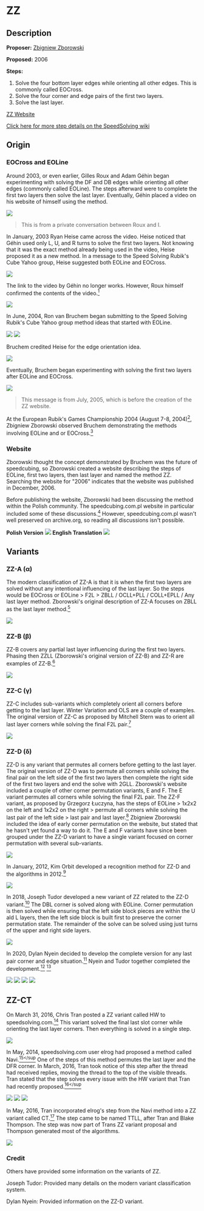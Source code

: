 # ZZ

## Description

**Proposer:** [Zbigniew Zborowski](CubingContributors/MethodDevelopers.md#zborowski-zbigniew)

**Proposed:** 2006

**Steps:**

1. Solve the four bottom layer edges while orienting all other edges. This is commonly called EOCross.
2. Solve the four corner and edge pairs of the first two layers.
3. Solve the last layer.

[ZZ Website](https://www.zzmethod.com/)

[Click here for more step details on the SpeedSolving wiki](https://www.speedsolving.com/wiki/index.php/ZZ_method)

## Origin

### EOCross and EOLine

Around 2003, or even earlier, Gilles Roux and Adam Géhin began experimenting with solving the DF and DB edges while orienting all other edges (commonly called EOLine). The steps afterward were to complete the first two layers then solve the last layer. Eventually, Géhin placed a video on his website of himself using the method.

![](img/ZZ/GillesAdam.png)
>This is from a private conversation between Roux and I.

In January, 2003 Ryan Heise came across the video. Heise noticed that Géhin used only L, U, and R turns to solve the first two layers. Not knowing that it was the exact method already being used in the video, Heise proposed it as a new method. In a message to the Speed Solving Rubik's Cube Yahoo group, Heise suggested both EOLine and EOCross.

![](img/ZZ/Heise.png)

The link to the video by Géhin no longer works. However, Roux himself confirmed the contents of the video.[<sup>1</sup>][1]

![](img/ZZ/Gilles2.png)

In June, 2004, Ron van Bruchem began submitting to the Speed Solving Rubik's Cube Yahoo group method ideas that started with EOLine.

![](img/ZZ/Bruchem1.png)
![](img/ZZ/Bruchem2.png)

Bruchem credited Heise for the edge orientation idea.

![](img/ZZ/Bruchem3.png)

Eventually, Bruchem began experimenting with solving the first two layers after EOLine and EOCross.

![](img/ZZ/Bruchem4.png)

>This message is from July, 2005, which is before the creation of the ZZ website.

At the European Rubik's Games Championship 2004 (August 7-8, 2004)[<sup>2</sup>][2], Zbigniew Zborowski observed Bruchem demonstrating the methods involving EOLine and or EOCross.[<sup>3</sup>][3]

### Website

Zborowski thought the concept demonstrated by Bruchem was the future of speedcubing, so Zborowski created a website describing the steps of EOLine, first two layers, then last layer and named the method ZZ. Searching the website for "2006" indicates that the website was published in December, 2006.

Before publishing the website, Zborowski had been discussing the method within the Polish community. The speedcubing.com.pl website in particular included some of these discussions.[<sup>4</sup>][4] However, speedcubing.com.pl wasn't well preserved on archive.org, so reading all discussions isn't possible.

**Polish Version**
![](img/ZZ/Zborowski1.png)
**English Translation**
![](img/ZZ/Zborowski2.png)

## Variants

### ZZ-A (α)

The modern classification of ZZ-A is that it is when the first two layers are solved without any intentional influencing of the last layer. So the steps would be EOCross or EOLine > F2L > ZBLL / OCLL+PLL / COLL+EPLL / Any last layer method. Zborowski's original description of ZZ-A focuses on ZBLL as the last layer method.[<sup>5</sup>][5]

![](img/ZZ/ZZ-A.png)

### ZZ-B (β)

ZZ-B covers any partial last layer influencing during the first two layers. Phasing then ZZLL (Zborowski's original version of ZZ-B) and ZZ-R are examples of ZZ-B.[<sup>6</sup>][6]

![](img/ZZ/ZZ-B.png)

### ZZ-C (γ)

ZZ-C includes sub-variants which completely orient all corners before getting to the last layer. Winter Variation and OLS are a couple of examples. The original version of ZZ-C as proposed by Mitchell Stern was to orient all last layer corners while solving the final F2L pair.[<sup>7</sup>][7]

![](img/ZZ/ZZ-C.png)

### ZZ-D (δ)

ZZ-D is any variant that permutes all corners before getting to the last layer. The original version of ZZ-D was to permute all corners while solving the final pair on the left side of the first two layers then complete the right side of the first two layers and end the solve with 2GLL. Zborowski's website included a couple of other corner permutation variants, E and F. The E variant permutes all corners while solving the final F2L pair. The ZZ-F variant, as proposed by Grzegorz Łuczyna, has the steps of EOLine > 1x2x2 on the left and 1x2x2 on the right > permute all corners while solving the last pair of the left side > last pair and last layer.[<sup>8</sup>][8] Zbigniew Zborowski included the idea of early corner permutation on the website, but stated that he hasn't yet found a way to do it. The E and F variants have since been grouped under the ZZ-D variant to have a single variant focused on corner permutation with several sub-variants.

![](img/ZZ/ZZ-D.png)

In January, 2012, Kim Orbit developed a recognition method for ZZ-D and the algorithms in 2012.[<sup>9</sup>][9]

![](img/ZZ/Orbit.png)

In 2018, Joseph Tudor developed a new variant of ZZ related to the ZZ-D variant.[<sup>10</sup>][10] The DBL corner is solved along with EOLine. Corner permutation is then solved while ensuring that the left side block pieces are within the U ald L layers, then the left side block is built first to preserve the corner permutation state. The remainder of the solve can be solved using just turns of the upper and right side layers.

![](img/ZZ/Tudor.png)

In 2020, Dylan Nyein decided to develop the complete version for any last pair corner and edge situation.[<sup>11</sup>][11] Nyein and Tudor together completed the development.[<sup>12</sup>][12] [<sup>13</sup>][13]

![](img/ZZ/Nyein1.png)
![](img/ZZ/Nyein2.png)
![](img/ZZ/Nyein3.png)
![](img/ZZ/Nyein4.png)

## ZZ-CT

On March 31, 2016, Chris Tran posted a ZZ variant called HW to speedsolving.com.[<sup>14</sup>][14] This variant solved the final last slot corner while orienting the last layer corners. Then everything is solved in a single step.

![](img/ZZ/Tran1.png)

In May, 2014, speedsolving.com user elrog had proposed a method called Navi.[<sup>15</sup][15] One of the steps of this method permutes the last layer and the DFR corner. In March, 2016, Tran took notice of this step after the thread had received replies, moving the thread to the top of the visible threads. Tran stated that the step solves every issue with the HW variant that Tran had recently proposed.[<sup>16</sup][16]

![](img/ZZ/Navi1.png)
![](img/ZZ/Navi2.png)
![](img/ZZ/Tran2.png)

In May, 2016, Tran incorporated elrog's step from the Navi method into a ZZ variant called CT.[<sup>17</sup>][17] The step came to be named TTLL, after Tran and Blake Thompson. The step was now part of Trans ZZ variant proposal and Thompson generated most of the algorithms.

![](img/ZZ/Tran3.png)

### Credit

Others have provided some information on the variants of ZZ.

Joseph Tudor: Provided many details on the modern variant classification system.

Dylan Nyein: Provided information on the ZZ-D variant.

<!-- References -->

[1]: https://www.speedsolving.com/threads/the-new-method-substep-concept-idea-thread.40975/post-1368143
[2]: https://www.worldcubeassociation.org/competitions/Euro2004/results/by_person
[3]: https://web.archive.org/web/20070428175325/http://www.speedcubing.com.pl/nooks_zz.htm#zzspeed
[4]: https://web.archive.org/web/20080731021124/http://forum.speedcubing.com.pl/viewtopic.php?t=491
[5]: https://web.archive.org/web/20090302093157/http://speedcubing.com.pl/nooks_zz.htm#zzspeed_warianty_a
[6]: https://web.archive.org/web/20090302093157/http://speedcubing.com.pl/nooks_zz.htm#zzspeed_warianty_b
[7]: https://web.archive.org/web/20090302093157/http://speedcubing.com.pl/nooks_zz.htm#zzspeed_warianty_c
[8]: https://web.archive.org/web/20090302093157/http://speedcubing.com.pl/nooks_zz.htm#zzspeed_warianty_d
[9]: https://www.speedsolving.com/threads/at-last-zz-d-method-has-been-completed.34994/#post-705181
[10]: https://discord.com/channels/455707295205294081/462589831051214858/467419861266464780
[11]: https://discord.com/channels/455707295205294081/455708462870167556/703780071319666718
[12]: https://discord.com/channels/455707295205294081/455708462870167556/704262054554632264
[13]: https://discord.com/channels/455707295205294081/455708462870167556/1059113938861695017
[14]: https://www.speedsolving.com/threads/a-novel-zz-variant-with-a-1lll-72-cases-and-easy-recognition.60281/
[15]: https://www.speedsolving.com/threads/navi-speedsolving-method.47685/
[16]: https://www.speedsolving.com/threads/navi-speedsolving-method.47685/post-1163282
[17]: https://www.speedsolving.com/threads/15-827-ao12-using-zz-ct-the-ll-skip-method.60972/